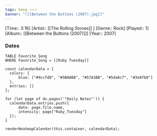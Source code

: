 ```yaml
---
tags: Song ⭐⭐⭐ 
banner: "![[Between the Buttons (2007).jpg]]"
---
```

[Time:: 3:16]
[Artist:: [[The Rolling Stones]] ]
[Genre:: Rock]
[Played:: 1]
[Album:: [[Between the Buttons (2007)]]]
[Year:: 2007]
### Dates
````dataview
TABLE Favorite_Song
WHERE Favorite_Song = [[Ruby Tuesday]]
````

  ```dataviewjs
const calendarData = { 
	colors: { 
		blue: ["#9ccfd8", "#5BAAB8", "#57A1BB", "#5da8c7", "#3e8fb0"] 
	}, 
	entries: [] 
}; 

for (let page of dv.pages('"Daily Notes"')) { 
	calendarData.entries.push({ 
		date: page.file.name, 
		intensity: page["Ruby_Tuesday"]
	}); 
} 

renderHeatmapCalendar(this.container, calendarData);
```
